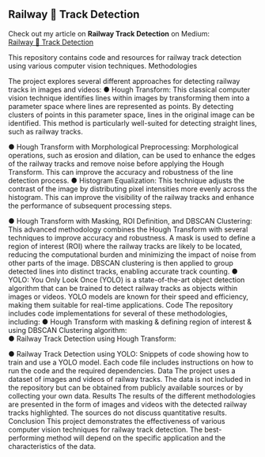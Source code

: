 ## Railway 🚆 Track Detection
 Check out my article on **Railway Track Detection** on Medium:  
[Railway 🚆 Track Detection](https://medium.com/@manasnandmohan/railway-%EF%B8%8F-%EF%B8%8F-track-detection-ae39a75bc010)

This repository contains code and resources for railway track detection using various computer vision techniques.
Methodologies

The project explores several different approaches for detecting railway tracks in images and videos:
●
Hough Transform: This classical computer vision technique identifies lines within images by transforming them into a parameter space where lines are represented as points. By detecting clusters of points in this parameter space, lines in the original image can be identified. This method is particularly well-suited for detecting straight lines, such as railway tracks.
 
●
Hough Transform with Morphological Preprocessing: Morphological operations, such as erosion and dilation, can be used to enhance the edges of the railway tracks and remove noise before applying the Hough Transform. This can improve the accuracy and robustness of the line detection process.
●
Histogram Equalization: This technique adjusts the contrast of the image by distributing pixel intensities more evenly across the histogram. This can improve the visibility of the railway tracks and enhance the performance of subsequent processing steps.
 
●
Hough Transform with Masking, ROI Definition, and DBSCAN Clustering: This advanced methodology combines the Hough Transform with several techniques to improve accuracy and robustness. A mask is used to define a region of interest (ROI) where the railway tracks are likely to be located, reducing the computational burden and minimizing the impact of noise from other parts of the image. DBSCAN clustering is then applied to group detected lines into distinct tracks, enabling accurate track counting.
●
YOLO: You Only Look Once (YOLO) is a state-of-the-art object detection algorithm that can be trained to detect railway tracks as objects within images or videos. YOLO models are known for their speed and efficiency, making them suitable for real-time applications.
Code
The repository includes code implementations for several of these methodologies, including:
●
Hough Transform with masking & defining region of interest & using DBSCAN Clustering algorithm:  
●
Railway Track Detection using Hough Transform: 
 
●
Railway Track Detection using YOLO: Snippets of code showing how to train and use a YOLO model.
Each code file includes instructions on how to run the code and the required dependencies.
Data
The project uses a dataset of images and videos of railway tracks. The data is not included in the repository but can be obtained from publicly available sources or by collecting your own data.
Results
The results of the different methodologies are presented in the form of images and videos with the detected railway tracks highlighted.
The sources do not discuss quantitative results.
Conclusion
This project demonstrates the effectiveness of various computer vision techniques for railway track detection. The best-performing method will depend on the specific application and the characteristics of the data.

 
